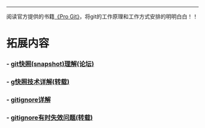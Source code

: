 ---
阅读官方提供的书籍[《Pro Git》](https://git-scm.com/book/zh/v2)，将git的工作原理和工作方式安排的明明白白！！

# 拓展内容
### - [git快照(snapshot)理解(论坛)](https://segmentfault.com/q/1010000008914409)
### - [g快照技术详解(转载)](http://www.cnblogs.com/qcloud1001/p/9322321.html)
### - [gitignore详解](https://git-scm.com/docs/gitignore)
### - [gitignore有时失效问题(转载)](https://www.cnblogs.com/zzcc/p/5695883.html)
